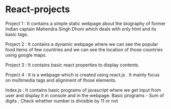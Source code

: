# React-projects
Project 1 :
  It contains a simple static webpage about the biography of former Indian captain Mahendra Singh Dhoni which deals with only html and its basic tags.

Project 2 :
  It contains a dynamic webpage where we can see the popular food items of few countries and we can see the location of those countries using google maps.

Project 3 :
  It contains basic react properties to display contents.

Project 4 :
  It is a webpage which is created using react.js . It mainly focus on multimedia tags and alignment of those elements.

Index.js :
  It contains basic programs of javascript where we get input from user and display it in console and in the webpage.
  Basic programs - Sum of digits , Check whether number is divisible by 11 or not
